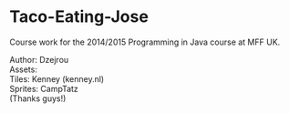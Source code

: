 # Taco-Eating-Jose
Course work for the 2014/2015 Programming in Java course at MFF UK.

Author: Dzejrou  
Assets:  
    Tiles: Kenney (kenney.nl)  
    Sprites: CampTatz  
    (Thanks guys!)
